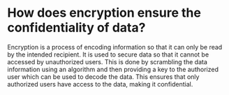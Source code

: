 # How does encryption ensure the confidentiality of data?

Encryption is a process of encoding information so that it can only be read by the intended recipient. It is used to secure data so that it cannot be accessed by unauthorized users. This is done by scrambling the data information using an algorithm and then providing a key to the authorized user which can be used to decode the data. This ensures that only authorized users have access to the data, making it confidential.
